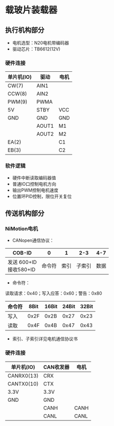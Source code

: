 # 载玻片装载器

## 执行机构部分

- 电机选型：N20电机带编码器
- 驱动芯片：TB6612(12V)

### 硬件连接

| 单片机(IO) | 驱动    | 电机  |
|---------|-------|-----|
| CW(7)   | AIN1  |     |
| CCW(8)  | AIN2  |     |
| PWM(9)  | PWMA  |     |
| 5V      | STBY  | VCC |
| GND     | GND   | GND |
|         | AOUT1 | M1  |
|         | AOUT2 | M2  |
| EA(2)   |       | C1  |
| EB(3)   |       | C2  |

### 软件逻辑

- 硬件中断读取编码器值
- 普通IO口控制电机方向
- 输出PWM控制电机速度
- 位置环PID控制，限位开关复位

## 传送机构部分

### NiMotion电机

- CANopen通信协议：

| COB-ID                 | 0   | 1  | 2-3 | 4-7 |
|------------------------|-----|----|-----|-----|
| 发送 600+ID<br/>接收580+ID | 命令符 | 索引 | 子索引 | 数据  |

- 命令符：

读取请求：0x40；写入应答：0x60；警告：0x80

| 命令符 | 8Bit | 16Bit | 24Bit | 32Bit |
|-----|------|-------|-------|-------|
| 写入  | 0x2F | 0x2B  | 0x27  | 0x23  |
| 读取  | 0x4F | 0x4B  | 0x47  | 0x43  |

- 索引、子索引详见电机通信协议书

### 硬件连接

| 单片机(IO)    | CAN收发器 | 电机   |
|------------|--------|------|
| CANRX0(13) | CRX    |      |
| CANTX0(10) | CTX    |      |
| 3.3V       | 3.3V   |      |
| GND        | GND    |      |
|            | CANH   | CANH |
|            | CANL   | CANL |


